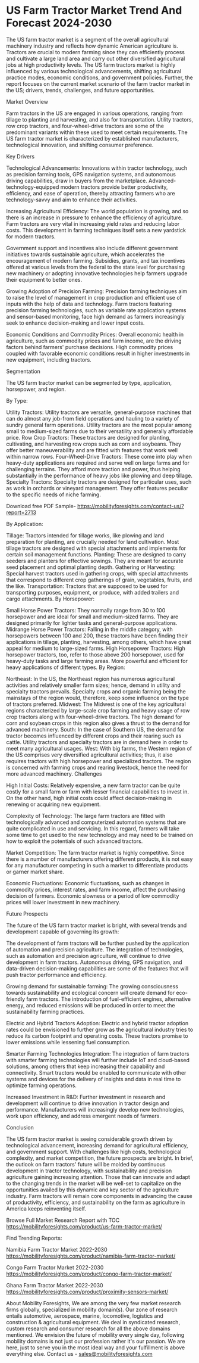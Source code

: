 # US Farm Tractor Market Trend And Forecast 2024-2030 #
The US farm tractor market is a segment of the overall agricultural machinery industry and reflects how dynamic American agriculture is. Tractors are crucial to modern farming since they can efficiently process and cultivate a large land area and carry out other diversified agricultural jobs at high productivity levels. The US farm tractors market is highly influenced by various technological advancements, shifting agricultural practice modes, economic conditions, and government policies. Further, the report focuses on the current market scenario of the farm tractor market in the US; drivers, trends, challenges, and future opportunities.

Market Overview

Farm tractors in the US are engaged in various operations, ranging from tillage to planting and harvesting, and also for transportation. Utility tractors, row crop tractors, and four-wheel-drive tractors are some of the predominant variants within these used to meet certain requirements. The US farm tractor market is characterized by established manufacturers, technological innovation, and shifting consumer preference.

Key Drivers

Technological Advancements: Innovations within tractor technology, such as precision farming tools, GPS navigation systems, and autonomous driving capabilities, draw in buyers from the marketplace. Advanced-technology-equipped modern tractors provide better productivity, efficiency, and ease of operation, thereby attracting farmers who are technology-savvy and aim to enhance their activities.

Increasing Agricultural Efficiency: The world population is growing, and so there is an increase in pressure to enhance the efficiency of agriculture. Farm tractors are very vital in increasing yield rates and reducing labor costs. This development in farming techniques itself sets a new yardstick for modern tractors.

Government support and incentives also include different government initiatives towards sustainable agriculture, which accelerates the encouragement of modern farming. Subsidies, grants, and tax incentives offered at various levels from the federal to the state level for purchasing new machinery or adopting innovative technologies help farmers upgrade their equipment to better ones.

Growing Adoption of Precision Farming: Precision farming techniques aim to raise the level of management in crop production and efficient use of inputs with the help of data and technology. Farm tractors featuring precision farming technologies, such as variable rate application systems and sensor-based monitoring, face high demand as farmers increasingly seek to enhance decision-making and lower input costs.

Economic Conditions and Commodity Prices: Overall economic health in agriculture, such as commodity prices and farm income, are the driving factors behind farmers' purchase decisions. High commodity prices coupled with favorable economic conditions result in higher investments in new equipment, including tractors.

Segmentation

The US farm tractor market can be segmented by type, application, horsepower, and region.

By Type:

Utility Tractors: Utility tractors are versatile, general-purpose machines that can do almost any job-from field operations and hauling to a variety of sundry general farm operations. Utility tractors are the most popular among small to medium-sized farms due to their versatility and generally affordable price.
Row Crop Tractors: These tractors are designed for planting, cultivating, and harvesting row crops such as corn and soybeans. They offer better maneuverability and are fitted with features that work well within narrow rows.
Four-Wheel-Drive Tractors: These come into play when heavy-duty applications are required and serve well on large farms and for challenging terrains. They afford more traction and power, thus helping substantially in the performance of heavy jobs like plowing and deep tillage.
Specialty Tractors: Specialty tractors are designed for particular uses, such as work in orchards or vineyard management. They offer features peculiar to the specific needs of niche farming. 

Download free PDF Sample- https://mobilityforesights.com/contact-us/?report=2713

By Application:

Tillage: Tractors intended for tillage works, like plowing and land preparation for planting, are crucially needed for land cultivation. Most tillage tractors are designed with special attachments and implements for certain soil management functions. Planting: These are designed to carry seeders and planters for effective sowings. They are meant for accurate seed placement and optimal planting depth.
Gathering or Harvesting: Special harvest tractors used in gathering crops, with special attachments that correspond to different crop gatherings of grain, vegetables, fruits, and the like. Transportation: Tractors that are supposed to be used for transporting purposes, equipment, or produce, with added trailers and cargo attachments. By Horsepower:

Small Horse Power Tractors: They normally range from 30 to 100 horsepower and are ideal for small and medium-sized farms. They are designed primarily for lighter tasks and general-purpose applications.
Midrange Horse Power Tractors: Falling in the middle category, with horsepowers between 100 and 200, these tractors have been finding their applications in tillage, planting, harvesting, among others, which have great appeal for medium to large-sized farms.
High Horsepower Tractors: High horsepower tractors, too, refer to those above 200 horsepower, used for heavy-duty tasks and large farming areas. More powerful and efficient for heavy applications of different types.
By Region:

Northeast: In the US, the Northeast region has numerous agricultural activities and relatively smaller farm sizes; hence, demand in utility and specialty tractors prevails. Specialty crops and organic farming being the mainstays of the region would, therefore, keep some influence on the type of tractors preferred.
Midwest: The Midwest is one of the key agricultural regions characterized by large-scale crop farming and heavy usage of row crop tractors along with four-wheel-drive tractors. The high demand for corn and soybean crops in this region also gives a thrust to the demand for advanced machinery.
South: In the case of Southern US, the demand for tractor becomes influenced by different crops and their rearing such as cattle. Utility tractors and specialty tractors are in demand here in order to meet many agricultural usages.
West: With big farms, the Western region of the US comprises very diversified agricultural activities; thus, it also requires tractors with high horsepower and specialized tractors. The region is concerned with farming crops and rearing livestock, hence the need for more advanced machinery.
Challenges

High Initial Costs: Relatively expensive, a new farm tractor can be quite costly for a small farm or farm with lesser financial capabilities to invest in. On the other hand, high initial costs could affect decision-making in renewing or acquiring new equipment.

Complexity of Technology: The large farm tractors are fitted with technologically advanced and computerized automation systems that are quite complicated in use and servicing. In this regard, farmers will take some time to get used to the new technology and may need to be trained on how to exploit the potentials of such advanced tractors.

Market Competition: The farm tractor market is highly competitive. Since there is a number of manufacturers offering different products, it is not easy for any manufacturer competing in such a market to differentiate products or garner market share.

Economic Fluctuations: Economic fluctuations, such as changes in commodity prices, interest rates, and farm income, affect the purchasing decision of farmers. Economic slowness or a period of low commodity prices will lower investment in new machinery.

Future Prospects

The future of the US farm tractor market is bright, with several trends and development capable of governing its growth:

The development of farm tractors will be further pushed by the application of automation and precision agriculture. The integration of technologies, such as automation and precision agriculture, will continue to drive development in farm tractors. Autonomous driving, GPS navigation, and data-driven decision-making capabilities are some of the features that will push tractor performance and efficiency.

Growing demand for sustainable farming: The growing consciousness towards sustainability and ecological concern will create demand for eco-friendly farm tractors. The introduction of fuel-efficient engines, alternative energy, and reduced emissions will be produced in order to meet the sustainability farming practices.

Electric and Hybrid Tractors Adoption: Electric and hybrid tractor adoption rates could be envisioned to further grow as the agricultural industry tries to reduce its carbon footprint and operating costs. These tractors promise to lower emissions while lessening fuel consumption.

Smarter Farming Technologies Integration: The integration of farm tractors with smarter farming technologies will further include IoT and cloud-based solutions, among others that keep increasing their capability and connectivity. Smart tractors would be enabled to communicate with other systems and devices for the delivery of insights and data in real time to optimize farming operations.

Increased Investment in R&D: Further investment in research and development will continue to drive innovation in tractor design and performance. Manufacturers will increasingly develop new technologies, work upon efficiency, and address emergent needs of farmers.

Conclusion

The US farm tractor market is seeing considerable growth driven by technological advancement, increasing demand for agricultural efficiency, and government support. With challenges like high costs, technological complexity, and market competition, the future prospects are bright. In brief, the outlook on farm tractors' future will be molded by continuous development in tractor technology, with sustainability and precision agriculture gaining increasing attention. Those that can innovate and adapt to the changing trends in the market will be well-set to capitalize on the opportunities availed by this dynamic and key sector of the agriculture industry. Farm tractors will remain core components in advancing the cause of productivity, efficiency, and sustainability on the farm as agriculture in America keeps reinventing itself.


Browse Full Market Research Report with TOC https://mobilityforesights.com/product/us-farm-tractor-market/

Find Trending Reports:



Namibia Farm Tractor Market 2022-2030 https://mobilityforesights.com/product/namibia-farm-tractor-market/

Congo Farm Tractor Market 2022-2030 https://mobilityforesights.com/product/congo-farm-tractor-market/

Ghana Farm Tractor Market 2022-2030 https://mobilityforesights.com/product/proximity-sensors-market/



About Mobility Foresights,
We are among the very few market research firms globally, specialized in mobility domain(s). Our zone of research entails automotive, aerospace, marine, locomotive, logistics and construction & agricultural equipment. We deal in syndicated research, custom research and consumer research for all the above domains mentioned.
We envision the future of mobility every single day, following mobility domains is not just our profession rather it's our passion. We are here, just to serve you in the most ideal way and your fulfillment is above everything else. Contact us -  sales@mobilityforesights.com 


